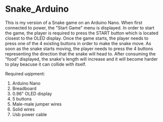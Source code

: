 # Snake_Arduino

This is my version of a Snake game on an Arduino Nano.
When first connected to power, the "Start Game" menu is displayed. In order to start the game, the player is required to press the START button which is located closest to the OLED display.
Once the game starts, the player needs to press one of the 4 existing buttons in order to make the snake move. As soon as the snake starts moving, the player needs to press the 4 buttons representing the direction that the snake will head to.
After consuming the "food" displayed, the snake's length will increase and it will become harder to play beacuse it can collide with itself.

Required uqipment:

1. Arduino Nano
2. Breadboard
3. 0.96" OLED display
4. 5 buttons
5. Male-male jumper wires
6. Solid wires
7. Usb power cable
